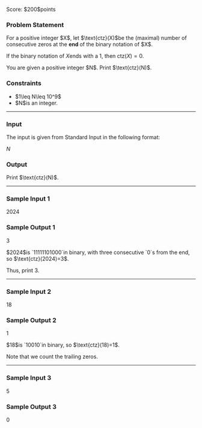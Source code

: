 
<div>

<span>

<span>

<p>
Score: $200$points
</p>

<div>

<section>

### **Problem Statement**

<p>
For a positive integer $X$, let $\text{ctz}(X)$be the (maximal) number of consecutive zeros at the 
<strong>
end
</strong>
of the binary notation of $X$.

If the binary notation of $X$ends with a $1$, then $\text{ctz}(X)=0$.
</p>

<p>
You are given a positive integer $N$. Print $\text{ctz}(N)$.
</p>

</section>

</div>

<div>

<section>

### **Constraints**

<ul>

<li>
$1\leq N\leq 10^9$
</li>

<li>
$N$is an integer.
</li>

</ul>

</section>

</div>

---

<div>

<div>

<section>

### **Input**

<p>
The input is given from Standard Input in the following format:
</p>

<div>

$N$
</div>

</section>

</div>

<div>

<section>

### **Output**

<p>
Print $\text{ctz}(N)$.
</p>

</section>

</div>

</div>

---

<div>

<section>

### **Sample Input 1**

<div>

2024

</div>

</section>

</div>

<div>

<section>

### **Sample Output 1**

<div>

3

</div>

<p>
$2024$is `11111101000`in binary, with three consecutive `0`s from the end, so $\text{ctz}(2024)=3$.

Thus, print $3$.
</p>

</section>

</div>

---

<div>

<section>

### **Sample Input 2**

<div>

18

</div>

</section>

</div>

<div>

<section>

### **Sample Output 2**

<div>

1

</div>

<p>
$18$is `10010`in binary, so $\text{ctz}(18)=1$.

Note that we count the trailing zeros.
</p>

</section>

</div>

---

<div>

<section>

### **Sample Input 3**

<div>

5

</div>

</section>

</div>

<div>

<section>

### **Sample Output 3**

<div>

0

</div>

</section>

</div>

</span>

</span>

</div>
